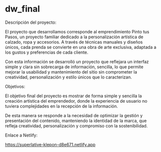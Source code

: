 # dw_final
Descripción del proyecto:

El proyecto que desarrollamos corresponde al emprendimiento Pinto tus Pasos, un proyecto familiar dedicado a la personalización artística de calzado, ropa y accesorios. A través de técnicas manuales y diseños únicos, cada prenda se convierte en una obra de arte exclusiva, adaptada a los gustos y preferencias de cada cliente.

Con esta información se desarrolló un proyecto que reflejara un interfaz simple y clara sin sobrecarga de información, sencilla, lo que permite mejorar la usabilidad y mantenimiento del sitio sin comprometer la creatividad, personalización y estilo únicos que lo caracterizan.

Objetivos:

El objetivo final del proyecto es mostrar de forma simple y sencilla la creación artística del emprendedor, donde la experiencia de usuario no tuviera complejidades en la recepción de la información.

De esta manera se responde a la necesidad de optimizar la gestión y presentación del contenido, manteniendo la identidad de la marca, que refleja creatividad, personalización y compromiso con la sostenibilidad.

Enlace a Netlify:

https://superlative-klepon-d8e671.netlify.app
